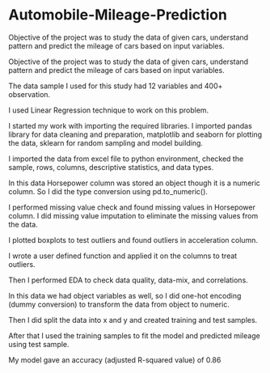 # Automobile-Mileage-Prediction
Objective of the project was to study the data of given cars, understand pattern and predict the mileage of cars based on input variables.

Objective of the project was to study the data of given cars, understand pattern and predict the mileage of cars based on input variables.

The data sample I used for this study had 12 variables and 400+ observation.

I used Linear Regression technique to work on this problem.

I started my work with importing the required libraries. I imported pandas library for data cleaning and preparation, matplotlib and seaborn for plotting the data, sklearn for random sampling and model building.

I imported the data from excel file to python environment, checked the sample, rows, columns, descriptive statistics, and data types.

In this data Horsepower column was stored an object though it is a numeric column. So I did the type conversion using pd.to_numeric().

I performed missing value check and found missing values in Horsepower column. I did missing value imputation to eliminate the missing values from the data.

I plotted boxplots to test outliers and found outliers in acceleration column.

I wrote a user defined function and applied it on the columns to treat outliers.

Then I performed EDA to check data quality, data-mix, and correlations. 

In this data we had object variables as well, so I did one-hot encoding (dummy conversion) to transform the data from object to numeric.

Then I did split the data into x and y and created training and test samples.

After that I used the training samples to fit the model and predicted mileage using test sample. 

My model gave an accuracy (adjusted R-squared value) of 0.86
